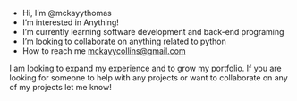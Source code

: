 -  Hi, I’m @mckayythomas
-  I’m interested in Anything!
-  I’m currently learning software development and back-end programing
-  I’m looking to collaborate on anything related to python
-  How to reach me mckayycollins@gmail.com

I am looking to expand my experience and to grow my portfolio. 
If you are looking for someone to help with any projects or want to collaborate on any of my projects let me know!
